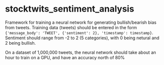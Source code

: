# stocktwits_sentiment_analysis

Framework for training a neural network for generating bullish/bearish bias from tweets. Training data (tweets) should be entered in the form `{'message_body': 'TWEET', {'sentiment': 2}, 'timestamp': timestamp}`. Sentiment should range from -2 to 2 (5 categories), with 0 being netural and 2 being bullish.

On a dataset of 1,000,000 tweets, the neural network should take about an hour to train on a GPU, and have an accuracy north of 80%


